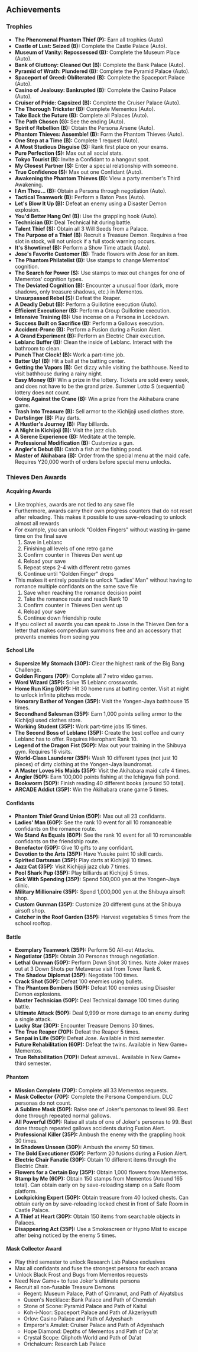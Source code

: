 ## Achievements
### Trophies
* **The Phenomenal Phantom Thief (P):** Earn all trophies (Auto)
* **Castle of Lust: Seized (B):** Complete the Castle Palace (Auto).
* **Museum of Vanity: Repossessed (B):** Complete the Museum Place (Auto).
* **Bank of Gluttony: Cleaned Out (B):** Complete the Bank Palace (Auto).
* **Pyramid of Wrath: Plundered (B):** Complete the Pyramid Palace (Auto).
* **Spaceport of Greed: Obliterated (B):** Complete the Spaceport Palace (Auto).
* **Casino of Jealousy: Bankrupted (B):** Complete the Casino Palace (Auto).
* **Cruiser of Pride: Capsized (B):** Complete the Cruiser Palace (Auto).
* **The Thorough Trickster (B):** Complete Mementos (Auto).
* **Take Back the Future (B):** Complete all Palaces (Auto).
* **The Path Chosen (G):** See the ending (Auto).
* **Spirit of Rebellion (B):** Obtain the Persona Arsene (Auto).
* **Phantom Thieves: Assemble! (B):** Form the Phantom Thieves (Auto).
* **One Step at a Time (B):** Complete 1 request (Auto).
* **A Most Studious Disguise (S):** Rank first place on your exams.
* **Pure Perfection (S):** Max out all social stats.
* **Tokyo Tourist (B):** Invite a Confidant to a hangout spot.
* **My Closest Partner (S):** Enter a special relationship with someone.
* **True Confidence (S):** Max out one Confidant (Auto).
* **Awakening the Phantom Thieves (B):** View a party member's Third Awakening.
* **I Am Thou... (B):** Obtain a Persona through negotiation (Auto).
* **Tactical Teamwork (B):** Perform a Baton Pass (Auto).
* **Let's Blow It Up (B):** Defeat an enemy using a Disaster Demon explosion.
* **You'd Better Hang On! (B):** Use the grappling hook (Auto).
* **Technician (B):** Deal Technical hit during battle.
* **Talent Thief (S):** Obtain all 3 Will Seeds from a Palace.
* **The Purpose of a Thief (B):** Recruit a Treasure Demon. Requires a free slot in stock, will not unlock if a full stock warning occurs.
* **It's Showtime! (B):** Perform a Show Time attack (Auto).
* **Jose's Favorite Customer (B):** Trade flowers with Jose for an item.
* **The Phantom Philatelist (B):** Use stamps to change Mementos' cognition.
* **The Search for Power (S):** Use stamps to max out changes for one of Mementos' cognition types.
* **The Deviated Cognition (B):** Encounter a unusual floor (dark, more shadows, only treasure shadows, etc.) in Mementos.
* **Unsurpassed Rebel (S):** Defeat the Reaper.
* **A Deadly Debut (B):** Perform a Guillotine execution (Auto).
* **Efficient Executioner (B):** Perform a Group Guillotine execution.
* **Intensive Training (B):** Use incense on a Persona in Lockdown.
* **Success Built on Sacrifice (B):** Perform a Gallows execution.
* **Accident-Prone (B):** Perform a Fusion during a Fusion Alert.
* **A Grand Experiment (B):** Perform an Electric Chair execution.
* **Leblanc Buffer (B):** Clean the inside of Leblanc. Interact with the bathroom to clean.
* **Punch That Clock! (B):** Work a part-time job.
* **Batter Up! (B):** Hit a ball at the batting center.
* **Getting the Vapors (B):** Get dizzy while visiting the bathhouse. Need to visit bathhouse during a rainy night.
* **Easy Money (B):** Win a prize in the lottery. Tickets are sold every week, and does not have to be the grand prize. Summer Lotto S (sequential) lottery does not count.
* **Going Against the Crane (B):** Win a prize from the Akihabara crane game.
* **Trash Into Treasure (B):** Sell armor to the Kichijoji used clothes store.
* **Dartslinger (B):** Play darts.
* **A Hustler's Journey (B):** Play billiards.
* **A Night in Kichijoji (B):** Visit the jazz club.
* **A Serene Experience (B):** Meditate at the temple.
* **Professional Modification (B):** Customize a gun.
* **Angler's Debut (B):** Catch a fish at the fishing pond.
* **Master of Akihabara (B):** Order from the special menu at the maid cafe. Requires Y20,000 worth of orders before special menu unlocks.

### Thieves Den Awards
#### Acquiring Awards
* Like trophies, awards are not tied to any save file
* Furthermore, awards carry their own progress counters that do not reset after reloading. This makes it possible to use save-reloading to unlock almost all rewards
* For example, you can unlock "Golden Fingers" without wasting in-game time on the final save
    1. Save in Leblanc
    2. Finishing all levels of one retro game
    3. Confirm counter in Thieves Den went up
    4. Reload your save
    5. Repeat steps 2-4 with different retro games
    6. Continue until "Golden Finger" drops
* This makes it entirely possible to unlock "Ladies' Man" without having to romance multiple confidants on the same save file
    1. Save when reaching the romance decision point
    2. Take the romance route and reach Rank 10
    3. Confirm counter in Thieves Den went up
    4. Reload your save
    5. Continue down friendship route
* If you collect all awards you can speak to Jose in the Thieves Den for a letter that makes compendium summons free and an accessory that prevents enemies from seeing you

#### School Life
* **Supersize My Stomach (30P):** Clear the highest rank of the Big Bang Challenge.
* **Golden Fingers (70P):** Complete all 7 retro video games.
* **Word Wizard (35P):** Solve 15 Leblanc crosswords.
* **Home Run King (60P):** Hit 30 home runs at batting center. Visit at night to unlock infinite pitches mode.
* **Honorary Bather of Yongen (35P):** Visit the Yongen-Jaya bathhouse 15 times.
* **Secondhand Salesman (35P):** Earn 1,000 points selling armor to the Kichijoji used clothes store.
* **Working Student (35P):** Work part-time jobs 15 times.
* **The Second Boss of Leblanc (35P):** Create the best coffee and curry Leblanc has to offer. Requires Hierophant Rank 10.
* **Legend of the Dragon Fist (50P):** Max out your training in the Shibuya gym. Requires 16 visits.
* **World-Class Launderer (35P):** Wash 10 different types (not just 10 pieces) of dirty clothing at the Yongen-Jaya laundromat.
* **A Master Loves His Maids (35P):** Visit the Akihabara maid cafe 4 times.
* **Angler (50P):** Earn 100,000 points fishing at the Ichigaya fish pond.
* **Bookworm (50P):** Finish reading 40 different books (around 50 total).
* **ARCADE Addict (35P):** Win the Akihabara crane game 5 times.

#### Confidants
* **Phantom Thief Grand Union (50P):** Max out all 23 confidants.
* **Ladies' Man (60P):** See the rank 10 event for all 10 romanceable confidants on the romance route.
* **We Stand As Equals (60P):** See the rank 10 event for all 10 romanceable confidants on the friendship route.
* **Benefactor (50P):** Give 10 gifts to any confidant.
* **Devotion to the Arts (35P):** Have Yusuke paint 10 skill cards.
* **Spirited Dartsman (35P):** Play darts at Kichijoji 10 times.
* **Jazz Cat (35P):** Visit Kichijoji jazz club 7 times.
* **Pool Shark Pup (35P):** Play billiards at Kichijoji 5 times.
* **Sick With Spending (35P):** Spend 500,000 yen at the Yongen-Jaya clinic.
* **Military Millionaire (35P):** Spend 1,000,000 yen at the Shibuya airsoft shop.
* **Custom Gunman (35P):** Customize 20 different guns at the Shibuya airsoft shop.
* **Catcher in the Roof Garden (35P):** Harvest vegetables 5 times from the school rooftop.

#### Battle
* **Exemplary Teamwork (35P):** Perform 50 All-out Attacks.
* **Negotiator (35P):** Obtain 30 Personas through negotiation.
* **Lethal Gunman (50P):** Perform Down Shot 30 times. Note Joker maxes out at 3 Down Shots per Metaverse visit from Tower Rank 6.
* **The Shadow Diplomat (35P):** Negotiate 100 times.
* **Crack Shot (50P):** Defeat 100 enemies using bullets.
* **The Phantom Bombers (50P):** Defeat 100 enemies using Disaster Demon explosions.
* **Master Technician (50P):** Deal Technical damage 100 times during battle.
* **Ultimate Attack (50P):** Deal 9,999 or more damage to an enemy during a single attack.
* **Lucky Star (30P):** Encounter Treasure Demons 30 times.
* **The True Reaper (70P):** Defeat the Reaper 5 times.
* **Senpai in Life (50P):** Defeat Jose. Available in third semester.
* **Future Rehabilitation (60P):** Defeat the twins. Available in New Game+ Mementos.
* **True Rehabilitation (70P):** Defeat aznevaL. Available in New Game+ third semester.

#### Phantom
* **Mission Complete (70P):** Complete all 33 Mementos requests.
* **Mask Collector (70P):** Complete the Persona Compendium. DLC personas do not count.
* **A Sublime Mask (50P):** Raise one of Joker's personas to level 99. Best done through repeated normal gallows.
* **All Powerful (50P):** Raise all stats of one of Joker's personas to 99. Best done through repeated gallows accidents during Fusion Alert.
* **Professional Killer (35P):** Ambush the enemy with the grappling hook 30 times.
* **In Shadows Unseen (30P):** Ambush the enemy 50 times.
* **The Bold Executioner (50P):** Perform 20 fusions during a Fusion Alert.
* **Electric Chair Fanatic (30P):** Obtain 10 different items through the Electric Chair.
* **Flowers for a Certain Boy (35P):** Obtain 1,000 flowers from Mementos.
* **Stamp by Me (60P):** Obtain 150 stamps from Mementos (Around 165 total). Can obtain early on by save-reloading stamp on a Safe Room platform.
* **Lockpicking Expert (50P):** Obtain treasure from 40 locked chests. Can obtain early on by save-reloading locked chest in front of Safe Room in Castle Palace.
* **A Thief at Heart (30P):** Obtain 150 items from searchable objects in Palaces.
* **Disappearing Act (35P):** Use a Smokescreen or Hypno Mist to escape after being noticed by the enemy 5 times.

#### Mask Collector Award
* Play third semester to unlock Research Lab Palace exclusives
* Max all confidants and fuse the strongest persona for each arcana
* Unlock Black Frost and Bugs from Mementos requests
* Need New Game+ to fuse Joker's ultimate persona
* Recruit all non-fusable Treasure Demons
    * Regent: Museum Palace, Path of Qimranut, and Path of Aiyatsbus
    * Queen's Necklace: Bank Palace and Path of Chemdah
    * Stone of Scone: Pyramid Palace and Path of Kaitul
    * Koh-i-Noor: Spaceport Palace and Path of Akzeriyyuth
    * Orlov: Casino Palace and Path of Adyeshach
    * Emperor's Amulet: Cruiser Palace and Path of Adyeshach
    * Hope Diamond: Depths of Mementos and Path of Da'at
    * Crystal Scope: Qliphoth World and Path of Da'at
    * Orichalcum: Research Lab Palace
